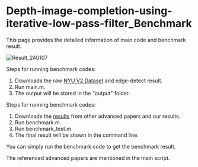 # Depth-image-completion-using-iterative-low-pass-filter_Benchmark
This page provides the detailed information of  main code and benchmark result.

![Result_240107](https://github.com/Whachudoing/Depth-image-completion-using-iterative-low-pass-filter_Benchmark/assets/132032177/c77cb02f-58c5-49fd-a387-e64b364a0fb5)



Steps for running benchmark codes:
  1. Downloads the raw [NYU V2 Dataset](https://drive.google.com/file/d/1x9RrRvOtnaue3oMy8rPe2QelwJfMc_yV/view?usp=drive_link) and edge-detect result.
  2. Run main.m.
  4. The output will be stored in the "output" folder.


Steps for running benchmark codes:
  1. Downloads the [results](https://www.dropbox.com/scl/fi/6iat65voemzdta4obyin7/Dataset.7z?rlkey=72wbdsin71q4ar8f07y5en4v8&dl=0) from other advanced papers and our results.  
  2. Run benchmark.m.
  3. Run benchmark_test.m
  4. The final result will be shown in the command line.

You can simply run the benchmark code to get the benchmark result.

The referenced advanced papers are mentioned in the main script.
